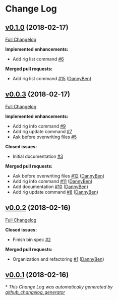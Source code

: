# Change Log

## [v0.1.0](https://github.com/DannyBen/rigit/tree/v0.1.0) (2018-02-17)
[Full Changelog](https://github.com/DannyBen/rigit/compare/v0.0.3...v0.1.0)

**Implemented enhancements:**

- Add rig list command [\#6](https://github.com/DannyBen/rigit/issues/6)

**Merged pull requests:**

- Add rig list command [\#15](https://github.com/DannyBen/rigit/pull/15) ([DannyBen](https://github.com/DannyBen))

## [v0.0.3](https://github.com/DannyBen/rigit/tree/v0.0.3) (2018-02-17)
[Full Changelog](https://github.com/DannyBen/rigit/compare/v0.0.2...v0.0.3)

**Implemented enhancements:**

- Add rig info command [\#9](https://github.com/DannyBen/rigit/issues/9)
- Add rig update command [\#7](https://github.com/DannyBen/rigit/issues/7)
- Ask before overwriting files [\#5](https://github.com/DannyBen/rigit/issues/5)

**Closed issues:**

- Initial documentation [\#3](https://github.com/DannyBen/rigit/issues/3)

**Merged pull requests:**

- Ask before overwriting files [\#12](https://github.com/DannyBen/rigit/pull/12) ([DannyBen](https://github.com/DannyBen))
- Add rig info command [\#11](https://github.com/DannyBen/rigit/pull/11) ([DannyBen](https://github.com/DannyBen))
- Add documentation [\#10](https://github.com/DannyBen/rigit/pull/10) ([DannyBen](https://github.com/DannyBen))
- Add rig update command [\#8](https://github.com/DannyBen/rigit/pull/8) ([DannyBen](https://github.com/DannyBen))

## [v0.0.2](https://github.com/DannyBen/rigit/tree/v0.0.2) (2018-02-16)
[Full Changelog](https://github.com/DannyBen/rigit/compare/v0.0.1...v0.0.2)

**Closed issues:**

- Finish bin spec [\#2](https://github.com/DannyBen/rigit/issues/2)

**Merged pull requests:**

- Organization and refactoring [\#1](https://github.com/DannyBen/rigit/pull/1) ([DannyBen](https://github.com/DannyBen))

## [v0.0.1](https://github.com/DannyBen/rigit/tree/v0.0.1) (2018-02-16)


\* *This Change Log was automatically generated by [github_changelog_generator](https://github.com/skywinder/Github-Changelog-Generator)*